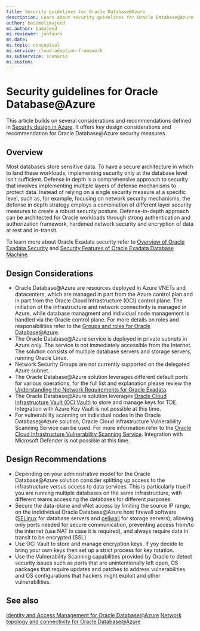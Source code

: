 ```yaml
---
title: Security guidelines for Oracle Database@Azure
description: Learn about security guidelines for Oracle Database@Azure
author: basimolimajeed
ms.author: bamajeed
ms.reviewer: janfaurs
ms.date: 
ms.topic: conceptual
ms.service: cloud-adoption-framework
ms.subservice: scenario
ms.custom: 
---
```


# Security guidelines for Oracle Database@Azure

This article builds on several considerations and recommendations defined in [Security design in Azure](../../ready/landing-zone/design-area/security.md). It offers key design considerations and recommendation for Oracle Database@Azure security measures.

## Overview

Most databases store sensitive data. To have a secure architecture in which to land these workloads, implementing security only at the database level isn't sufficient. Defense in depth is a comprehensive approach to security that involves implementing multiple layers of defense mechanisms to protect data. Instead of relying on a single security measure at a specific level, such as, for example, focusing on network security mechanisms, the defense in depth strategy employs a combination of different layer security measures to create a robust security posture. Defense-in-depth approach can be architected for Oracle workloads through strong authentication and authorization framework, hardened network security and encryption of data at rest and in-transit.

To learn more about Oracle Exadata security refer to [Overview of Oracle Exadata Security](https://docs.oracle.com/en/engineered-systems/exadata-database-machine/dbmsq/exadata-security-overview.html#GUID-4D178313-47E7-451B-8AF8-1FEAC2CD38B2) and [Security Features of Oracle Exadata Database Machine](https://docs.oracle.com/en/engineered-systems/exadata-database-machine/dbmsq/exadata-security-features.html#GUID-31C2978A-238C-4F30-82C7-17B355727810).

## Design Considerations

- Oracle Database@Azure are resources deployed in Azure VNETs and datacenters, which are managed in part from the Azure control plan and in part from the Oracle Cloud Infrastructure (OCI) control plane. The initiation of the infrastructure and network connectivity is managed in Azure, while database managment and individual node management is handled via the Oracle control plane. For more details on roles and responsibilities refer to the [Groups and roles for Oracle Database@Azure](/azure/oracle/oracle-db/oracle-database-groups-roles).
- The Oracle Database@Azure service is deployed in private subnets in Azure only. The service is not immediately accessible from the Internet. The solution consists of multiple database servers and storage servers, running Oracle Linux.
- Network Security Groups are not currently supported on the delegated Azure subnet.
- The Oracle Database@Azure solution leverages different default ports for various operations, for the full list and explanation please review the [Understanding the Network Requirements for Oracle Exadata](https://docs.oracle.com/en/engineered-systems/exadata-database-machine/dbmin/exadata-network-requirements.html#GUID-A454DAB3-7606-4288-9139-0C02A7669BE3).
- The Oracle Database@Azure solution leverages [Oracle Cloud Infrastructure Vault (OCI Vault)](https://docs.oracle.com/en-us/iaas/Content/KeyManagement/Concepts/keyoverview.htm) to store and manage keys for TDE. Integration with Azure Key Vault is not possible at this time.
- For vulnerability scanning on individual nodes in the Oracle Database@Azure solution, Oracle Cloud Infrastructure Vulnerability Scanning Service can be used. For more information refer to the [Oracle Cloud Infrastructure Vulnerability Scanning Service](https://docs.oracle.com/en-us/iaas/scanning/using/overview.htm). Integration with Microsoft Defender is not possible at this time.

## Design Recommendations

- Depending on your administrative model for the Oracle Database@Azure solution consider splitting up access to the infrastructure versus access to data services. This is particularly true if you are running multiple databases on the same infrastructure, with different teams accessing the databases for different purposes.
- Secure the data-plane and vNet access by limiting the source IP range, on the indidividual Oracle Database@Azure host firewall software ([SELinux](https://docs.oracle.com/en/learn/ol-selinux/#introduction) for database servers and [cellwall](https://docs.oracle.com/en/engineered-systems/exadata-database-machine/dbmsq/exadata-security-features.html#GUID-9858E126-0D9F-4F99-BE68-391E77916EC6) for storage servers), allowing only ports needed for secure communication, preventing access from/to the internet (use NAT in case it is required), and always require data in transit to be encrypted (SSL).
- Use OCI Vault to store and manage encryption keys. If yoy decide to bring your own keys then set up a strict process for key rotation.
- Use the Vulnerability Scanning capabilities provided by Oracle to detect security issues such as ports that are unintentionally left open, OS packages that require updates and patches to address vulnerabilities and OS configurations that hackers might exploit and other vulnerabilities.

## See also

[Identity and Access Management for Oracle Database@Azure](oracle-iam-odaa.md)
[Network topology and connectivity for Oracle Database@Azure](oracle-network-topology-odaa.md)